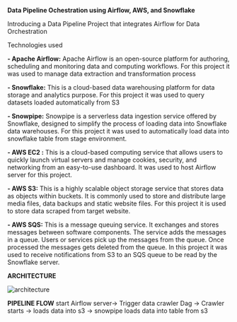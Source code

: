 **Data Pipeline Ochestration using Airflow, AWS, and Snowflake**

Introducing a Data Pipeline Project that integrates Airflow for Data Orchestration

Technologies used

**- Apache Airflow:** Apache Airflow is an open-source platform for authoring, scheduling and monitoring data and computing workflows. For this project it was used to manage data extraction and transformation process

**- Snowflake:** This is a cloud-based data warehousing platform for data storage and analytics purpose. For this project it was used to query datasets loaded automatically from S3

**- Snowpipe:** Snowpipe is a serverless data ingestion service offered by Snowflake, designed to simplify the process of loading data into Snowflake data warehouses. For this project it was used to automatically load data into snowflake table from stage environment.

**- AWS EC2 :** This is a cloud-based computing service that allows users to quickly launch virtual servers and manage cookies, security, and networking from an easy-to-use dashboard. It was used to host Airflow server for this project.

**- AWS S3:** This is a highly scalable object storage service that stores data as objects within buckets. It is commonly used to store and distribute large media files, data backups and static website files. For this project it is used to store data scraped from target website.

**- AWS SQS:** This is a message queuing service. It exchanges and stores messages between software components. The service adds the messages in a queue. Users or services pick up the messages from the queue. Once processed the messages gets deleted from the queue. In this project it was used to receive notifications from S3 to an SQS queue to be read by the Snowflake server.



**ARCHITECTURE**

![architecture](https://github.com/hamzee426/Airflow-Datapipeline/assets/89994778/2cec9d26-df7b-437d-b1fe-dadd5846485b)

**PIPELINE FLOW**
start Airflow server-> Trigger data crawler Dag -> Crawler starts -> loads data into s3 -> snowpipe loads data into table from s3
